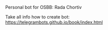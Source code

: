 Personal bot for OSBB: Rada Chortiv

Take all info how to create bot: https://telegrambots.github.io/book/index.html
